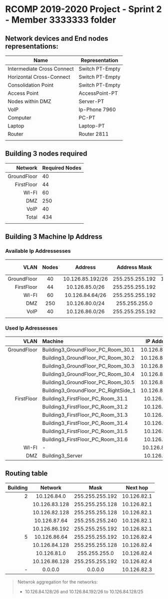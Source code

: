 RCOMP 2019-2020 Project - Sprint 2 - Member 3333333 folder
===========================================

## Network devices and End nodes representations:

|           Name           |Representation |
|--------------------------|---------------|
|Intermediate Cross Connect|Switch PT-Empty|
|Horizontal Cross-Connect  |Switch PT-Empty|
|Consolidation Point       |Switch PT-Empty|
|Access Point              |AccessPoint-PT |
|Nodes within DMZ          |Server-PT      |
|VoIP                      |Ip-Phone 7960  |
|Computer                  |PC-PT          |
|Laptop                    |Laptop-PT      |
|Router                    |Router 2811    |
|                          |               |

## Building 3 nodes required

|  Network  |Required Nodes|
|----------:|:-------------|
|GroundFloor|      40      |
|FirstFloor |      44      |
|WI-FI      |      60      |
|DMZ        |     250      |
|VoIP       |      40      |
|Total      |     434      |
|           |              |

## Building 3 Machine Ip Address

### Available Ip Addressesses

|       VLAN|Nodes| Address          | Address Mask    |Network Address|Broadcast Address|First Valid Network|Last Valid Network|
|----------:|:---:|:----------------:|:---------------:|:-------------:|:---------------:|:-----------------:|:----------------:|
|GroundFloor| 40  | 10.126.85.192/26 | 255.255.255.192 | 10.126.85.192 | 10.126.85.255   | 10.126.85.193     |10.126.85.254     |
| FirstFloor| 44  | 10.126.85.0/26   | 255.255.255.192 | 10.126.85.0   | 10.126.85.63    | 10.126.85.1       |10.126.85.62      |
|      WI-FI| 60  | 10.126.84.64/26  | 255.255.255.192 | 10.126.84.64  | 10.126.84.127   | 10.126.84.65      |10.126.84.126     |
|        DMZ| 250 | 10.126.80.0/24   | 255.255.255.0   | 10.126.80.0   | 10.126.80.255   | 10.126.80.1       |10.126.80.254     |
|       VoIP| 40  | 10.126.86.0/26   | 255.255.255.192 | 10.126.86.0   | 10.126.86.63    | 10.126.86.1       |10.126.86.62      |
|           |     |                  |                 |               |                 |                   |                  |


### Used Ip Adressesses

|       VLAN|            Machine                  | IP Address    |
|----------:|:------------------------------------|:-------------:|
|GroundFloor| Building3_GroundFloor_PC_Room_30.1  | 10.126.85.194 |
|           | Building3_GroundFloor_PC_Room_30.2  | 10.126.85.195 |
|           | Building3_GroundFloor_PC_Room_30.3  | 10.126.85.196 |
|           | Building3_GroundFloor_PC_Room_30.4  | 10.126.85.197 |
|           | Building3_GroundFloor_PC_Room_30.5  | 10.126.85.198 |
|           | Building3_GroundFloor_PC_RightSide_1| 10.126.85.199 |
| FirstFloor| Building3_FirstFloor_PC_Room_31.1   | 10.126.85.2   |
|           | Building3_FirstFloor_PC_Room_31.2   | 10.126.85.3   |
|           | Building3_FirstFloor_PC_Room_31.3   | 10.126.85.4   |
|           | Building3_FirstFloor_PC_Room_31.4   | 10.126.85.5   |
|           | Building3_FirstFloor_PC_Room_31.5   | 10.126.85.6   |
|           | Building3_FirstFloor_PC_Room_31.6   | 10.126.85.7   |
| WI-FI     | -                                   | 10.126.84.66  |
| DMZ       | Building3_Server                    | 10.126.80.2   |

## Routing table

| Building | Network       | Mask            | Next hop    |
|---------:|:-------------:|:---------------:|:-----------:|
| 2        | 10.126.84.0   | 255.255.255.192 | 10.126.82.1 |
|          | 10.126.83.128 | 255.255.255.128 | 10.126.82.1 |
|          | 10.126.82.128 | 255.255.255.128 | 10.126.82.1 |
|          | 10.126.87.64  | 255.255.255.240 | 10.126.82.1 |
|          | 10.126.86.192 | 255.255.255.192 | 10.126.82.1 |
| 5        | 10.126.86.64  | 255.255.255.192 | 10.126.82.4 |
|          | 10.126.84.128 | 255.255.255.128 | 10.126.82.4 |
|          | 10.126.81.0   | 255.255.255.0   | 10.126.82.4 |
|          | 10.126.86.128 | 255.255.255.192 | 10.126.82.4 |
| -        | 0.0.0.0       | 0.0.0.0         | 10.126.82.3 |

> Netwrok aggregation for the networks:
> - 10.126.84.128/26 and 10.126.84.192/26 to 10.126.84.128/25
